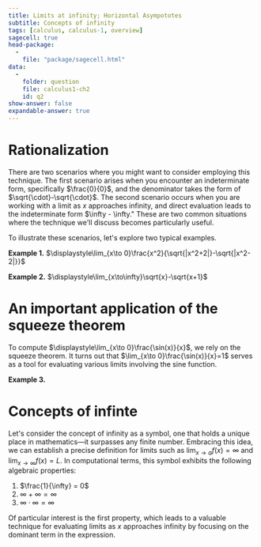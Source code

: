 ```yaml
---
title: Limits at infinity; Horizontal Asympototes
subtitle: Concepts of infinity
tags: [calculus, calculus-1, overview]
sagecell: true
head-package:
  -
    file: "package/sagecell.html"
data:
  -
    folder: question
    file: calculus1-ch2
    id: q2
show-answer: false
expandable-answer: true
---
```


# Rationalization

There are two scenarios where you might want to consider employing this technique. The first scenario arises when you encounter an indeterminate form, specifically $\frac{0}{0}$, and the denominator takes the form of $\sqrt{\cdot}-\sqrt{\cdot}$. The second scenario occurs when you are working with a limit as $x$ approaches infinity, and direct evaluation leads to the indeterminate form $\infty - \infty." These are two common situations where the technique we'll discuss becomes particularly useful.

To illustrate these scenarios, let's explore two typical examples.

**Example 1.** $\displaystyle\lim_{x\to 0}\frac{x^2}{\sqrt{|x^2+2|}-\sqrt{|x^2-2|}}$

**Example 2.** $\displaystyle\lim_{x\to\infty}\sqrt{x}-\sqrt{x+1}$

# An important application of the squeeze theorem

To compute $\displaystyle\lim_{x\to 0}\frac{\sin(x)}{x}$, we rely on the squeeze theorem. It turns out that $\lim_{x\to 0}\frac{\sin(x)}{x}=1$ serves as a tool for evaluating various limits involving the sine function.

**Example 3.** <div id="question-question-calculus1-ch2-q2"></div>

# Concepts of infinte

Let's consider the concept of infinity as a symbol, one that holds a unique place in mathematics—it surpasses any finite number. Embracing this idea, we can establish a precise definition for limits such as $\lim_{x\to a}f(x)=\infty$ and $\lim_{x\to \infty}f(x)=L$. In computational terms, this symbol exhibits the following algebraic properties:

1. $\frac{1}{\infty} = 0$
2. $\infty + \infty = \infty$
3. $\infty\cdot\infty = \infty$

Of particular interest is the first property, which leads to a valuable technique for evaluating limits as $x$ approaches infinity by focusing on the dominant term in the expression.